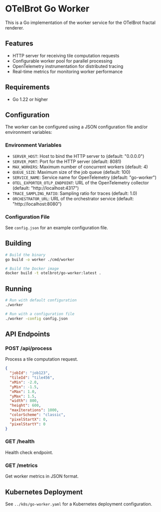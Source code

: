 # OTelBrot Go Worker

This is a Go implementation of the worker service for the OTelBrot fractal renderer.

## Features

- HTTP server for receiving tile computation requests
- Configurable worker pool for parallel processing
- OpenTelemetry instrumentation for distributed tracing
- Real-time metrics for monitoring worker performance

## Requirements

- Go 1.22 or higher

## Configuration

The worker can be configured using a JSON configuration file and/or environment variables:

### Environment Variables

- `SERVER_HOST`: Host to bind the HTTP server to (default: "0.0.0.0")
- `SERVER_PORT`: Port for the HTTP server (default: 8081)
- `MAX_WORKERS`: Maximum number of concurrent workers (default: 4)
- `QUEUE_SIZE`: Maximum size of the job queue (default: 100)
- `SERVICE_NAME`: Service name for OpenTelemetry (default: "go-worker")
- `OTEL_EXPORTER_OTLP_ENDPOINT`: URL of the OpenTelemetry collector (default: "http://localhost:4317")
- `TRACE_SAMPLING_RATIO`: Sampling ratio for traces (default: 1.0)
- `ORCHESTRATOR_URL`: URL of the orchestrator service (default: "http://localhost:8080")

### Configuration File

See `config.json` for an example configuration file.

## Building

```bash
# Build the binary
go build -o worker ./cmd/worker

# Build the Docker image
docker build -t otelbrot/go-worker:latest .
```

## Running

```bash
# Run with default configuration
./worker

# Run with a configuration file
./worker -config config.json
```

## API Endpoints

### POST /api/process

Process a tile computation request.

```json
{
  "jobId": "job123",
  "tileId": "tile456",
  "xMin": -2.0,
  "yMin": -1.5,
  "xMax": 1.0,
  "yMax": 1.5,
  "width": 800,
  "height": 600,
  "maxIterations": 1000,
  "colorScheme": "classic",
  "pixelStartX": 0,
  "pixelStartY": 0
}
```

### GET /health

Health check endpoint.

### GET /metrics

Get worker metrics in JSON format.

## Kubernetes Deployment

See `../k8s/go-worker.yaml` for a Kubernetes deployment configuration.
